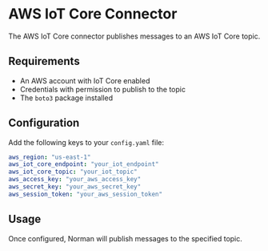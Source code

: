 # AWS IoT Core Connector

The AWS IoT Core connector publishes messages to an AWS IoT Core topic.

## Requirements

- An AWS account with IoT Core enabled
- Credentials with permission to publish to the topic
- The `boto3` package installed

## Configuration

Add the following keys to your `config.yaml` file:

```yaml
aws_region: "us-east-1"
aws_iot_core_endpoint: "your_iot_endpoint"
aws_iot_core_topic: "your_iot_topic"
aws_access_key: "your_aws_access_key"
aws_secret_key: "your_aws_secret_key"
aws_session_token: "your_aws_session_token"
```

## Usage

Once configured, Norman will publish messages to the specified topic.
